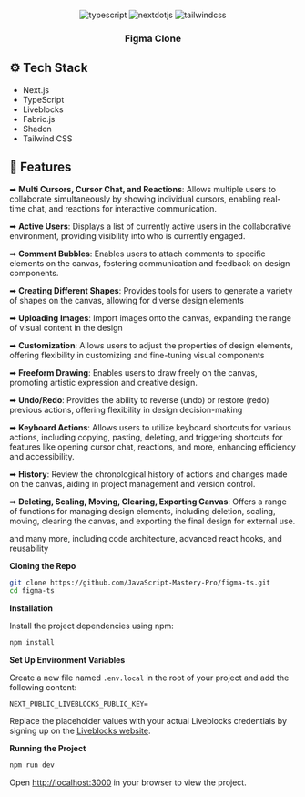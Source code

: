 <div align="center">
  <br />
  <div>
    <img src="https://img.shields.io/badge/-TypeScript-black?style=for-the-badge&logoColor=white&logo=typescript&color=3178C6" alt="typescript" />
    <img src="https://img.shields.io/badge/-Next_JS-black?style=for-the-badge&logoColor=white&logo=nextdotjs&color=000000" alt="nextdotjs" />
    <img src="https://img.shields.io/badge/-Tailwind_CSS-black?style=for-the-badge&logoColor=white&logo=tailwindcss&color=06B6D4" alt="tailwindcss" />
  </div>

  <h3 align="center">Figma Clone</h3>
</div>

## <a name="tech-stack">⚙️ Tech Stack</a>

- Next.js
- TypeScript
- Liveblocks
- Fabric.js
- Shadcn
- Tailwind CSS

## <a name="features">🔋 Features</a>

➡ **Multi Cursors, Cursor Chat, and Reactions**: Allows multiple users to collaborate simultaneously by showing individual cursors, enabling real-time chat, and reactions for interactive communication.

➡ **Active Users**: Displays a list of currently active users in the collaborative environment, providing visibility into who is currently engaged.

➡ **Comment Bubbles**: Enables users to attach comments to specific elements on the canvas, fostering communication and feedback on design components.

➡ **Creating Different Shapes**: Provides tools for users to generate a variety of shapes on the canvas, allowing for diverse design elements

➡ **Uploading Images**: Import images onto the canvas, expanding the range of visual content in the design

➡ **Customization**: Allows users to adjust the properties of design elements, offering flexibility in customizing and fine-tuning visual components

➡ **Freeform Drawing**: Enables users to draw freely on the canvas, promoting artistic expression and creative design.

➡ **Undo/Redo**: Provides the ability to reverse (undo) or restore (redo) previous actions, offering flexibility in design decision-making

➡ **Keyboard Actions**: Allows users to utilize keyboard shortcuts for various actions, including copying, pasting, deleting, and triggering shortcuts for features like opening cursor chat, reactions, and more, enhancing efficiency and accessibility.

➡ **History**: Review the chronological history of actions and changes made on the canvas, aiding in project management and version control.

➡ **Deleting, Scaling, Moving, Clearing, Exporting Canvas**: Offers a range of functions for managing design elements, including deletion, scaling, moving, clearing the canvas, and exporting the final design for external use.

and many more, including code architecture, advanced react hooks, and reusability 

**Cloning the Repo**

```bash
git clone https://github.com/JavaScript-Mastery-Pro/figma-ts.git
cd figma-ts
```

**Installation**

Install the project dependencies using npm:

```bash
npm install
```

**Set Up Environment Variables**

Create a new file named `.env.local` in the root of your project and add the following content:

```env
NEXT_PUBLIC_LIVEBLOCKS_PUBLIC_KEY=
```

Replace the placeholder values with your actual Liveblocks credentials by signing up on the [Liveblocks website](https://liveblocks.io).

**Running the Project**

```bash
npm run dev
```

Open [http://localhost:3000](http://localhost:3000) in your browser to view the project.


#

